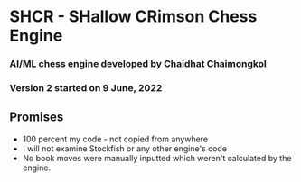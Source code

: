 # SHCR - SHallow CRimson Chess Engine
### AI/ML chess engine developed by Chaidhat Chaimongkol
### Version 2 started on 9 June, 2022

## Promises
-   100 percent my code - not copied from anywhere
-   I will not examine Stockfish or any other engine's code
-   No book moves were manually inputted which weren't calculated by the engine.
